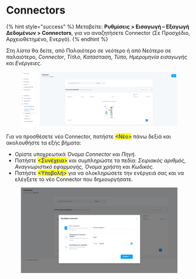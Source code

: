 # Connectors

{% hint style="success" %}
Μεταβείτε: **Ρυθμίσεις > Εισαγωγή – Εξαγωγή Δεδομένων > Connectors**, για να αναζητήσετε Connector (Σε Προσχέδιο, Αρχειοθετημένο, Ενεργό).
{% endhint %}

Στη _λίστα_ θα δείτε, από Παλαιότερο σε νεότερο ή από Νεότερο σε παλαιότερο, _Connector_, _Τίτλο_, _Κατάσταση_, _Τύπο, Ημερομηνία εισαγωγής_ και _Ενέργειες_.

<figure><img src="../../.gitbook/assets/ScreenHunter 92.png" alt=""><figcaption></figcaption></figure>

Για να προσθέσετε νέο Connector, πατήστε <mark style="color:blue;"><Νέο></mark> πάνω δεξιά και ακολουθήστε τα εξής βήματα:

* Ορίστε υποχρεωτικά _Όνομα Connector_ και _Πηγή_.          &#x20;
* Πατήστε <mark style="color:blue;"><Συνέχεια></mark> και συμπληρώστε τα πεδία: _Σειριακός αριθμός, Αναγνωριστικό εφαρμογής, Όνομα χρήστη_ και _Κωδικός._
* Πατήστε <mark style="color:blue;"><Υποβολή></mark> για να ολοκληρώσετε την ενέργειά σας και να ελέγξετε το νέο Connector που δημιουργήσατε.

&#x20;

<figure><img src="../../.gitbook/assets/ScreenHunter 93.png" alt=""><figcaption></figcaption></figure>

